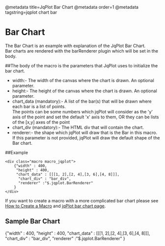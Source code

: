 @metadata title=JqPlot Bar Chart
@metadata order=1
@metadata tagstring=jqplot chart bar

[bar chart]: http://www.jqplot.com/tests/barRendererTests.php
[createmacro]: /#/alkiradocs/Macros_HOWTO


# Bar Chart

The Bar Chart is an example with explanation of the JqPlot Bar Chart.  
Bar charts are rendered with the barRenderer plugin which will be set in the body.


##The body of the macro is the parameters that JqPlot uses to initialize the bar chart.  

* width:- The width of the canvas where the chart is drawn. An optional parameter.  
* height:- The height of the canvas where the chart is drawn. An optional parameter.  
* chart_data (mandatory):- A list of the bar(s) that will be drawn where each bar is a list of points.  
  The points can be some numbers which jqPlot will consider as the 'y' axis of the point and set the default 'x' axis to them, OR they can be lists of the [x,y] axes of the point  
* chart_div (mandatory):- The HTML div that will contain the chart.  
* renderer:- the shape which jqPlot will draw that is the Bar in this macro. If this parameter is not provided, jqPlot will draw the default shape of the Bar chart.


##Example

    <div class="macro macro_jqplot">
        {"width" : 400,
         "height" : 400,
         "chart_data" : [[[1, 2],[2, 4],[3, 6],[4, 8]]],
          "chart_div" : "bar_div",
          "renderer" :"$.jqplot.BarRenderer"
        }
    </div>
    
    
If you want to create a macro with a more complicated bar chart please see [How to Create a Macro][createmacro] and [jqPlot bar chart page][bar chart].


## Sample Bar Chart

<div class="macro macro_jqplot">
{"width" : 400,
 "height" : 400,
 "chart_data" : [[[1, 2],[2, 4],[3, 6],[4, 8]]],
 "chart_div" : "bar_div",
 "renderer" :"$.jqplot.BarRenderer"
}
</div>